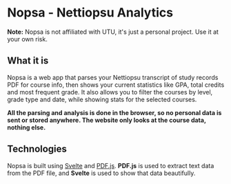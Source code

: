 # Nopsa - Nettiopsu Analytics

**Note:** Nopsa is not affiliated with UTU, it's just a personal project. Use it at your own risk.

## What it is

Nopsa is a web app that parses your Nettiopsu transcript of study records PDF for course info, then shows your current statistics like GPA, total credits and most frequent grade.
It also allows you to filter the courses by level, grade type and date, while showing stats for the selected courses.

**All the parsing and analysis is done in the browser, so no personal data is sent or stored anywhere. The website only looks at the course data, nothing else.**

## Technologies

Nopsa is built using [Svelte](https://svelte.dev) and [PDF.js](https://mozilla.github.io/pdf.js/). **PDF.js** is used to extract text data from the PDF file, and **Svelte** is used to show that data beautifully.
